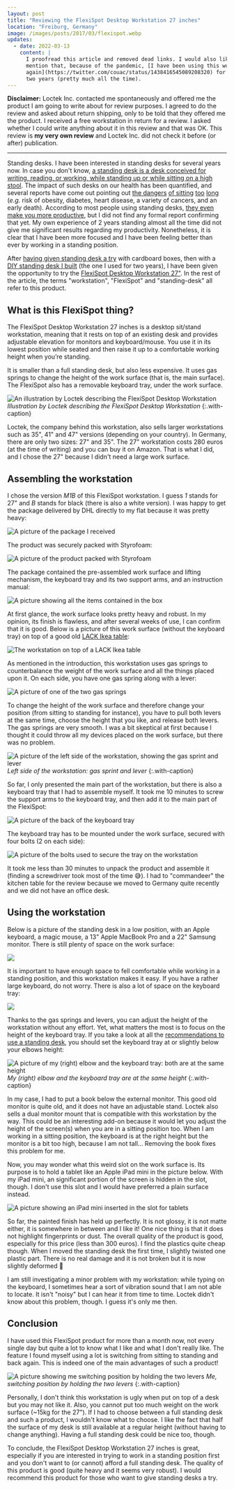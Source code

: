 ```yaml
---
layout: post
title: "Reviewing the FlexiSpot Desktop Workstation 27 inches"
location: "Freiburg, Germany"
image: /images/posts/2017/03/flexispot.webp
updates:
  - date: 2022-03-13
    content: |
      I proofread this article and removed dead links. I would also like to
      mention that, because of the pandemic, [I have been using this workstation
      again](https://twitter.com/couac/status/1438416545089208320) for the past
      two years (pretty much all the time).
---
```


**Disclaimer:** Loctek Inc. contacted me spontaneously and offered me the
product I am going to write about for review purposes. I agreed to do the review
and asked about return shipping, only to be told that they offered me the
product. I received a free workstation in return for a review. I asked whether I
could write anything about it in this review and that was OK. This review is
**my very own review** and Loctek Inc. did not check it before (or after)
publication.

---

Standing desks. I have been interested in standing desks for several years now.
In case you don't know, [a standing desk is a desk conceived for writing,
reading, or working, while standing up or while sitting on a high
stool](http://en.wikipedia.org/wiki/Standing_desk). The impact of such desks on
our health has been quantified, and several reports have come out pointing out
[the dangers](http://www.huffingtonpost.com/chris-kresser/sitting-health_b_2897289.html)
[of sitting](http://healthland.time.com/2011/04/13/the-dangers-of-sitting-at-work%E2%80%94and-standing/)
[too](http://www.nytimes.com/2011/04/17/magazine/mag-17sitting-t.html)
[long](http://mashable.com/2011/05/09/sitting-down-infographic/) (_e.g._ risk of
obesity, diabetes, heart disease, a variety of cancers, and an early death).
According to most people using standing desks, [they even make you more
productive](http://readwrite.com/2013/09/26/standing-desks-productivity), but I
did not find any formal report confirming that yet. My own experience of 2 years
standing almost all the time did not give me significant results regarding my
productivity. Nonetheless, it is clear that I have been more focused and I have
been feeling better than ever by working in a standing position.

After [having given standing desk a
try](https://twitter.com/couac/status/443674631892123649) with cardboard boxes,
then with a [DIY standing desk I
built](/2014/03/17/standing-desk-do-it-yourself/) (the one I used for two
years), I have been given the opportunity to try the [FlexiSpot Desktop
Workstation 27"](https://flexispot.com/). In the rest of the article, the terms
"workstation", "FlexiSpot" and "standing-desk" all refer to this product.

## What is this FlexiSpot thing?

The FlexiSpot Desktop Workstation 27 inches is a desktop sit/stand workstation,
meaning that it rests on top of an existing desk and provides adjustable
elevation for monitors and keyboard/mouse. You use it in its lowest position
while seated and then raise it up to a comfortable working height when you’re
standing.

It is smaller than a full standing desk, but also less expensive. It uses gas
springs to change the height of the work surface (that is, the main surface).
The FlexiSpot also has a removable keyboard tray, under the work surface.

![An illustration by Loctek describing the FlexiSpot Desktop Workstation](/images/posts/2017/03/flexispot-illustration.webp)
_Illustration by Loctek describing the FlexiSpot Desktop Workstation_
{:.with-caption}

Loctek, the company behind this workstation, also sells larger workstations such
as 35", 41" and 47" versions (depending on your country). In Germany, there are
only two sizes: 27" and 35". The 27" workstation costs 280 euros (at the time of
writing) and you can buy it on Amazon. That is what I did, and I chose the 27"
because I didn't need a large work surface.

## Assembling the workstation

I chose the version _M1B_ of this FlexiSpot workstation. I guess _1_ stands for
27" and _B_ stands for black (there is also a white version). I was happy to get
the package delivered by DHL directly to my flat because it was pretty heavy:

![A picture of the package I received](/images/posts/2017/03/flexispot_package.webp)

The product was securely packed with Styrofoam:

![A picture of the product packed with Styrofoam](/images/posts/2017/03/flexispot_package_2.webp)

The package contained the pre-assembled work surface and lifting mechanism, the
keyboard tray and its two support arms, and an instruction manual:

![A picture showing all the items contained in the box](/images/posts/2017/03/flexispot_items.webp)

At first glance, the work surface looks pretty heavy and robust. In my opinion,
its finish is flawless, and after several weeks of use, I can confirm that it is
good. Below is a picture of this work surface (without the keyboard tray) on top
of a good old [LACK Ikea
table](http://www.ikea.com/us/en/catalog/products/20011408/):

![The workstation on top of a LACK Ikea table](/images/posts/2017/03/flexispot_work_surface.webp)

As mentioned in the introduction, this workstation uses gas springs to
counterbalance the weight of the work surface and all the things placed upon it.
On each side, you have one gas spring along with a lever:

![A picture of one of the two gas springs](/images/posts/2017/03/flexispot_gas.webp)

To change the height of the work surface and therefore change your position
(from sitting to standing for instance), you have to pull both levers at the
same time, choose the height that you like, and release both levers. The gas
springs are very smooth. I was a bit skeptical at first because I thought it
could throw all my devices placed on the work surface, but there was no problem.

![A picture of the left side of the workstation, showing the gas sprint and lever](/images/posts/2017/03/flexispot_gas_2.webp)
_Left side of the workstation: gas sprint and lever_
{:.with-caption}

So far, I only presented the main part of the workstation, but there is also a
keyboard tray that I had to assemble myself. It took me 10 minutes to screw the
support arms to the keyboard tray, and then add it to the main part of the
FlexiSpot:

![A picture of the back of the keyboard tray](/images/posts/2017/03/flexispot_kb_tray.webp)

The keyboard tray has to be mounted under the work surface, secured with four
bolts (2 on each side):

![A picture of the bolts used to secure the tray on the workstation](/images/posts/2017/03/flexispot_kb_bolts.webp)

It took me less than 30 minutes to unpack the product and assemble it (finding a
screwdriver took most of the time 😅). I had to "commandeer" the kitchen table
for the review because we moved to Germany quite recently and we did not have an
office desk.

## Using the workstation

Below is a picture of the standing desk in a low position, with an Apple
keyboard, a magic mouse, a 13" Apple MacBook Pro and a 22" Samsung monitor.
There is still plenty of space on the work surface:

![](/images/posts/2017/03/flexispot_assembled.webp)

It is important to have enough space to fell comfortable while working in a
standing position, and this workstation makes it easy. If you have a rather
large keyboard, do not worry. There is also a lot of space on the keyboard tray:

![](/images/posts/2017/03/flexispot_keyboard_tray.webp)

Thanks to the gas springs and levers, you can adjust the height of the
workstation without any effort. Yet, what matters the most is to focus on the
height of the keyboard tray. If you take a look at all the [recommendations to
use a standing
desk](https://www.quora.com/What-is-the-best-position-to-use-a-laptop), you
should set the keyboard tray at or slightly below your elbows height:

![A picture of my (right) elbow and the keyboard tray: both are at the same height](/images/posts/2017/03/flexispot_standing_position.webp)
_My (right) elbow and the keyboard tray are at the same height_
{:.with-caption}

In my case, I had to put a book below the external monitor. This good old
monitor is quite old, and it does not have an adjustable stand. Loctek also
sells a dual monitor mount that is compatible with this workstation by the way.
This could be an interesting add-on because it would let you adjust the height
of the screen(s) when you are in a sitting position too. When I am working in a
sitting position, the keyboard is at the right height but the monitor is a bit
too high, because I am not tall... Removing the book fixes this problem for me.

Now, you may wonder what this weird slot on the work surface is. Its purpose is
to hold a tablet like an Apple iPad mini in the picture below. With my iPad
mini, an significant portion of the screen is hidden in the slot, though. I
don't use this slot and I would have preferred a plain surface instead.

![A picture showing an iPad mini inserted in the slot for tablets](/images/posts/2017/03/flexispot_ipad.webp)

So far, the painted finish has held up perfectly. It is not glossy, it is not
matte either, it is somewhere in between and I like it! One nice thing is that
it does not highlight fingerprints or dust. The overall quality of the product
is good, especially for this price (less than 300 euros). I find the plastics
quite cheap though. When I moved the standing desk the first time, I slightly
twisted one plastic part. There is no real damage and it is not broken but it is
now slightly deformed 🤷

I am still investigating a minor problem with my workstation: while typing on
the keyboard, I sometimes hear a sort of vibration sound that I am not able to
locate. It isn't "noisy" but I can hear it from time to time. Loctek didn't know
about this problem, though. I guess it's only me then.

## Conclusion

I have used this FlexiSpot product for more than a month now, not every single
day but quite a lot to know what I like and what I don't really like. The
feature I found myself using a lot is switching from sitting to standing and
back again. This is indeed one of the main advantages of such a product!

![A picture showing me switching position by holding the two levers](/images/posts/2017/03/flexispot_switching_position.webp)
_Me, switching position by holding the two levers_
{:.with-caption}

Personally, I don't think this workstation is ugly when put on top of a desk but
you may not like it. Also, you cannot put too much weight on the work surface
(~15kg for the 27"). If I had to choose between a full standing desk and such a
product, I wouldn't know what to choose. I like the fact that half the surface
of my desk is still available at a regular height (without having to change
anything). Having a full standing desk could be nice too, though.

To conclude, the FlexiSpot Desktop Workstation 27 inches is great, especially if
you are interested in trying to work in a standing position first and you don't
want to (or cannot) afford a full standing desk. The quality of this product is
good (quite heavy and it seems very robust). I would recommend this product for
those who want to give standing desks a try.
